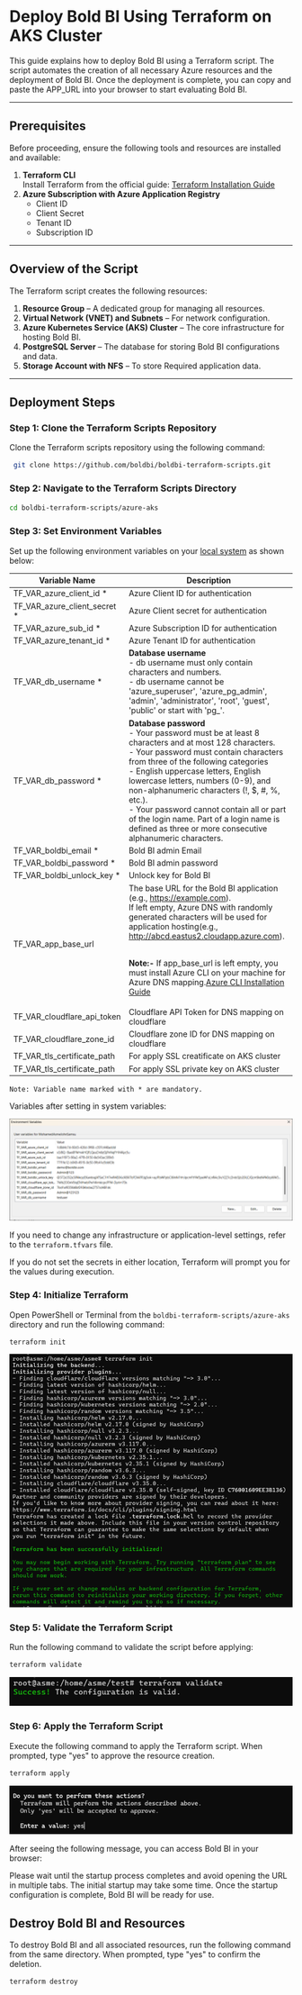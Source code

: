 # Deploy Bold BI Using Terraform on AKS Cluster

This guide explains how to deploy Bold BI using a Terraform script. The script automates the creation of all necessary Azure resources and the deployment of Bold BI. Once the deployment is complete, you can copy and paste the APP_URL into your browser to start evaluating Bold BI.

---

## Prerequisites

Before proceeding, ensure the following tools and resources are installed and available:

1. **Terraform CLI**  
   Install Terraform from the official guide: [Terraform Installation Guide](https://developer.hashicorp.com/terraform/tutorials/aws-get-started/install-cli)
2. **Azure Subscription with Azure Application Registry**
   - Client ID
   - Client Secret
   - Tenant ID
   - Subscription ID

---

## Overview of the Script

The Terraform script creates the following resources:

1. **Resource Group** – A dedicated group for managing all resources.
2. **Virtual Network (VNET) and Subnets** – For network configuration.
3. **Azure Kubernetes Service (AKS) Cluster** – The core infrastructure for hosting Bold BI.
4. **PostgreSQL Server** – The database for storing Bold BI configurations and data.
5. **Storage Account with NFS** – To store Required application data.

---

## Deployment Steps

### Step 1: Clone the Terraform Scripts Repository
Clone the Terraform scripts repository using the following command:

```sh
 git clone https://github.com/boldbi/boldbi-terraform-scripts.git
```

### Step 2: Navigate to the Terraform Scripts Directory
```sh
cd boldbi-terraform-scripts/azure-aks
```

### Step 3: Set Environment Variables
Set up the following environment variables on your [local system](https://chlee.co/how-to-setup-environment-variables-for-windows-mac-and-linux/) as shown below:

| Variable Name               | Description                                       |
|-----------------------------|---------------------------------------------------|
| TF_VAR_azure_client_id *      | Azure Client ID for authentication                |
| TF_VAR_azure_client_secret * | Azure Client secret for authentication            |
| TF_VAR_azure_sub_id *        | Azure Subscription ID for authentication          |
| TF_VAR_azure_tenant_id *     | Azure Tenant ID for authentication                |
| TF_VAR_db_username *         | **Database username** <br> - db username must only contain characters and numbers.<br> - db username cannot be 'azure_superuser', 'azure_pg_admin', 'admin', 'administrator', 'root', 'guest', 'public' or start with 'pg_'.                             |
| TF_VAR_db_password *         | **Database password** <br> - Your password must be at least 8 characters and at most 128 characters.<br> - Your password must contain characters from three of the following categories<br> - English uppercase letters, English lowercase letters, numbers (0-9), and non-alphanumeric characters (!, $, #, %, etc.).<br> - Your password cannot contain all or part of the login name. Part of a login name is defined as three or more consecutive alphanumeric characters.                                 |
| TF_VAR_boldbi_email *        | Bold BI admin Email                               |
| TF_VAR_boldbi_password *     | Bold BI admin password                            |
| TF_VAR_boldbi_unlock_key *   | Unlock key for Bold BI                            |
| TF_VAR_app_base_url         | The base URL for the Bold BI application (e.g., https://example.com).<br>If left empty, Azure DNS with randomly generated characters will be used for application hosting(e.g., http://abcd.eastus2.cloudapp.azure.com).<p><br> **Note:-**  If app_base_url is left empty, you must install Azure CLI on your machine for Azure DNS mapping.[Azure CLI Installation Guide](https://learn.microsoft.com/en-us/cli/azure/install-azure-cli)                                                |
| TF_VAR_cloudflare_api_token | Cloudflare API Token for DNS mapping on cloudflare|
| TF_VAR_cloudflare_zone_id   | Cloudflare zone ID for DNS mapping on cloudflare  |
| TF_VAR_tls_certificate_path | For apply SSL creatificate on AKS cluster         | 
| TF_VAR_tls_certificate_path | For apply SSL private key on AKS cluster          | 

`Note: Variable name marked with * are mandatory.`

Variables after setting in system variables:

![system variable](./images/environment.png)

If you need to change any infrastructure or application-level settings, refer to the `terraform.tfvars` file.

If you do not set the secrets in either location, Terraform will prompt you for the values during execution.

### Step 4: Initialize Terraform
Open PowerShell or Terminal from the `boldbi-terraform-scripts/azure-aks` directory and run the following command:
```sh
terraform init
```

![terraform init](./images/terraform_init.png)

### Step 5: Validate the Terraform Script
Run the following command to validate the script before applying:
```sh
terraform validate
```
![terraform validate](./images/terraform_validate.png)

### Step 6: Apply the Terraform Script
Execute the following command to apply the Terraform script. When prompted, type "yes" to approve the resource creation.
```sh
terraform apply
```
![terraform apply](./images/terraform-apply.png)

After seeing the following message, you can access Bold BI in your browser:

Please wait until the startup process completes and avoid opening the URL in multiple tabs. The initial startup may take some time. Once the startup configuration is complete, Bold BI will be ready for use.

## Destroy Bold BI and Resources
To destroy Bold BI and all associated resources, run the following command from the same directory. When prompted, type "yes" to confirm the deletion.
```sh
terraform destroy
```
